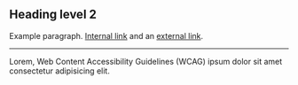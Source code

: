 <div class="au-body">
  <h2>Heading level 2</h2>
  <p>Example paragraph. <a href="#">Internal link</a> and an <a href="#" rel="external">external link</a>.</p>
  <hr>
  <p>Lorem, Web Content Accessibility Guidelines (WCAG) ipsum dolor sit amet consectetur adipisicing elit.</p>
</div>
